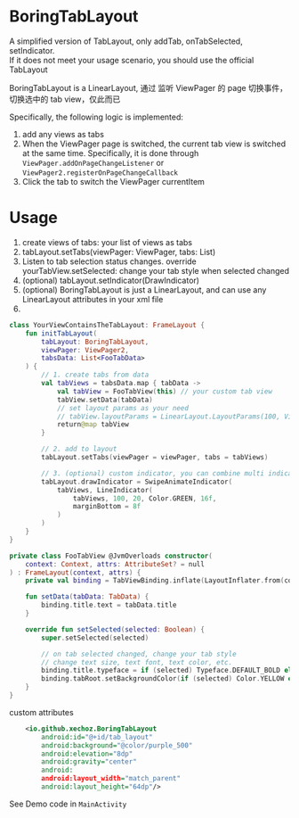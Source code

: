 # BoringTabLayout
A simplified version of TabLayout, only addTab, onTabSelected, setIndicator.  
If it does not meet your usage scenario, you should use the official TabLayout

BoringTabLayout is a LinearLayout, 通过 监听 ViewPager 的 page 切换事件，切换选中的 tab view，仅此而已

Specifically, the following logic is implemented:
1. add any views as tabs
2. When the ViewPager page is switched, the current tab view is switched at the same time. Specifically, it is done through `ViewPager.addOnPageChangeListener` or `ViewPager2.registerOnPageChangeCallback`
3. Click the tab to switch the ViewPager currentItem

# Usage

1. create views of tabs: your list of views as tabs
2. tabLayout.setTabs(viewPager: ViewPager, tabs: List<View>)
3. Listen to tab selection status changes. override yourTabView.setSelected: change your tab style when selected changed
4. (optional) tabLayout.setIndicator(DrawIndicator)
5. (optional) BoringTabLayout is just a LinearLayout, and can use any LinearLayout attributes in your xml file
6. 
```kotlin
class YourViewContainsTheTabLayout: FrameLayout {
    fun initTabLayout(
        tabLayout: BoringTabLayout,
        viewPager: ViewPager2,
        tabsData: List<FooTabData>
    ) {
        // 1. create tabs from data
        val tabViews = tabsData.map { tabData ->
            val tabView = FooTabView(this) // your custom tab view
            tabView.setData(tabData)
            // set layout params as your need
            // tabView.layoutParams = LinearLayout.LayoutParams(100, ViewGroup.LayoutParams.WRAP_CONTENT)
            return@map tabView
        }

        // 2. add to layout
        tabLayout.setTabs(viewPager = viewPager, tabs = tabViews)

        // 3. (optional) custom indicator, you can combine multi indicators 
        tabLayout.drawIndicator = SwipeAnimateIndicator(
            tabViews, LineIndicator(
                tabViews, 100, 20, Color.GREEN, 16f,
                marginBottom = 8f
            )
        )
    }
}

private class FooTabView @JvmOverloads constructor(
    context: Context, attrs: AttributeSet? = null
) : FrameLayout(context, attrs) {
    private val binding = TabViewBinding.inflate(LayoutInflater.from(context), this, true)

    fun setData(tabData: TabData) {
        binding.title.text = tabData.title
    }

    override fun setSelected(selected: Boolean) {
        super.setSelected(selected)

        // on tab selected changed, change your tab style
        // change text size, text font, text color, etc.
        binding.title.typeface = if (selected) Typeface.DEFAULT_BOLD else Typeface.DEFAULT
        binding.tabRoot.setBackgroundColor(if (selected) Color.YELLOW else Color.WHITE)
    }
}
```

custom attributes
```xml
    <io.github.xechoz.BoringTabLayout
        android:id="@+id/tab_layout"
        android:background="@color/purple_500"
        android:elevation="8dp"
        android:gravity="center"
        android:
        android:layout_width="match_parent"
        android:layout_height="64dp"/>

```

See Demo code in `MainActivity`